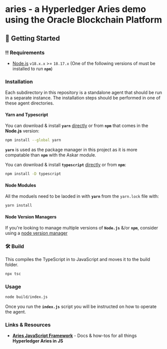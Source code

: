 # aries - a Hyperledger Aries demo using the Oracle Blockchain Platform

## 🌱 Getting Started

### ‼️ Requirements

* [Node.js](https://nodejs.org/en/download/) `v18.x.x` >= `18.17.x` (One of the following versions of  must be installed to run **`npm`**)

### Installation

Each subdirectory in this repository is a standalone agent that should be run in a separate instance. The installation steps should be performed in one of these agent directories.

#### Yarn and Typescript

You can download & install **`yarn`** [directly](https://classic.yarnpkg.com/lang/en/docs/install) or from **`npm`** that comes in the **Node.js** version:

```bash
npm install --global yarn
```

**`yarn`** is used as the package manager in this project as it is more compatable than **`npm`** with the Askar module. 

You can download & install **`typescript`** [directly](https://www.typescriptlang.org/download) or from **`npm`**:

```bash
npm install -D typescript
```

#### Node Modules

All the moduels need to be laoded in with **`yarn`** from the `yarn.lock` file with:

```bash
yarn install
```

#### Node Version Managers

If you're looking to manage multiple versions of **`Node.js`** &/or **`npm`**, consider using a [node version manager](https://github.com/search?q=node+version+manager+archived%3Afalse&type=repositories&ref=advsearch)

### 🛠️ Build

This compiles the TypeScript in to JavaScript and moves it to the build folder.

```bash
npx tsc
```

### Usage

```bash
node build/index.js
```

Once you run the **`index.js`** script you will be instructed on how to operate the agent.

### Links & Resources

* [**Aries JavaScript Framework**](https://aries.js.org/) - Docs & how-tos for all things **Hyperledger Aries in JS**

